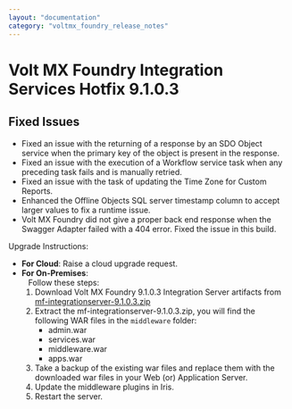 ```yaml
---
layout: "documentation"
category: "voltmx_foundry_release_notes"
---
```

                           

Volt MX  Foundry Integration Services Hotfix 9.1.0.3
==================================================

Fixed Issues
------------

*   Fixed an issue with the returning of a response by an SDO Object service when the primary key of the object is present in the response.
*   Fixed an issue with the execution of a Workflow service task when any preceding task fails and is manually retried.
*   Fixed an issue with the task of updating the Time Zone for Custom Reports.
*   Enhanced the Offline Objects SQL server timestamp column to accept larger values to fix a runtime issue.
*   Volt MX Foundry did not give a proper back end response when the Swagger Adapter failed with a 404 error. Fixed the issue in this build.

Upgrade Instructions:

*   **For Cloud**: Raise a cloud upgrade request.
*   **For On-Premises**:  
       Follow these steps:
    1.  Download Volt MX Foundry 9.1.0.3 Integration Server artifacts from  
        [mf-integrationserver-9.1.0.3.zip](../Content/V9.0.x_V9.1.x_NotSupported.html)
    <!-- 1.  Download Volt MX Foundry 9.1.0.3 Integration Server artifacts from  
        [mf-integrationserver-9.1.0.3.zip](http://download.voltmx.com/onpremise/mobilefoundry/server/9.1.0.3/mf-integrationserver-9.1.0.3.zip) -->
    2.  Extract the mf-integrationserver-9.1.0.3.zip, you will find the following WAR files in the `middleware` folder:
        *   admin.war
        *   services.war
        *   middleware.war
        *   apps.war
    3.  Take a backup of the existing war files and replace them with the downloaded war files in your Web (or) Application Server.
    4.  Update the middleware plugins in Iris.
    5.  Restart the server.
